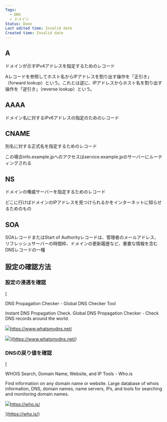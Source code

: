 ```yaml
---
Tags:
  - DNS
  - ドメイン
Status: Done
Last edited time: Invalid date
Created time: Invalid date
---
```

## A

ドメインが示すIPv4アドレスを指定するためのレコード

Aレコードを参照してホスト名からIPアドレスを割り出す操作を「正引き」（forward lookup）という。これとは逆に、IPアドレスからホスト名を割り出す操作を「逆引き」（reverse lookup）という。

## AAAA

ドメイン名に対するIPv6アドレスの指定のためのレコード

## CNAME

別名に対する正式名を指定するためのレコード

この場合info.example.jpへのアクセスはservice.example.jpのサーバーにルーティングされる

## NS

ドメインの権威サーバーを指定するためのレコード

どこに行けばドメインのIPアドレスを見つけられるかをインターネットに知らせるためのもの

  

## SOA

SOAレコードまたはStart of Authorityレコードは、管理者のメールアドレス、リフレッシュサーバーの時間枠、ドメインの更新履歴など、重要な情報を含むDNSレコードの一種

  

## 設定の確認方法

### 設定の浸透を確認

[

DNS Propagation Checker - Global DNS Checker Tool

Instant DNS Propagation Check. Global DNS Propagation Checker - Check DNS records around the world.

![](https://www.whatsmydns.net/apple-touch-icon.png)https://www.whatsmydns.net/

![](https://www.whatsmydns.net/images/logo-og.png)](https://www.whatsmydns.net/)

### DNSの戻り値を確認

[

WHOIS Search, Domain Name, Website, and IP Tools - Who.is

Find information on any domain name or website. Large database of whois information, DNS, domain names, name servers, IPs, and tools for searching and monitoring domain names.

![](https://who.is/favicon.ico)https://who.is/



](https://who.is/)
